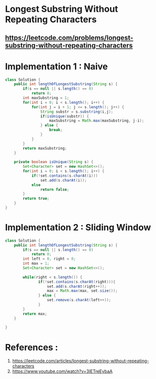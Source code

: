 # Longest Substring Without Repeating Characters
## https://leetcode.com/problems/longest-substring-without-repeating-characters

# Implementation 1 : Naive
```java
class Solution {
    public int lengthOfLongestSubstring(String s) {
        if(s == null || s.length() == 0)
            return 0;
        int maxSubstring = 1;
        for(int i = 0; i < s.length(); i++) {
            for(int j = i + 1; j <= s.length(); j++) {
                String substr = s.substring(i,j);
                if(isUnique(substr)) {
                    maxSubstring = Math.max(maxSubstring, j-i);
                } else {
                    break;
                }  
            }
        }
        return maxSubstring;
    }
    
    private boolean isUnique(String s) {
        Set<Character> set = new HashSet<>();
        for(int i = 0; i < s.length(); i++) {
            if(!set.contains(s.charAt(i)))
                set.add(s.charAt(i));
            else
                return false;
        }
        return true;
    }
}
```
# Implementation 2 : Sliding Window
```java
class Solution {
    public int lengthOfLongestSubstring(String s) {
        if(s == null || s.length() == 0)
            return 0;
        int left = 0, right = 0;
        int max = 1;
        Set<Character> set = new HashSet<>();
        
        while(right < s.length()) {
               if(!set.contains(s.charAt(right))){
                   set.add(s.charAt(right++));
                   max = Math.max(max, set.size());
               } else {
                   set.remove(s.charAt(left++));
               }    
        }
        return max;
    }
    
}
```

# References :
1. https://leetcode.com/articles/longest-substring-without-repeating-characters
2. https://www.youtube.com/watch?v=3IETreEybaA
